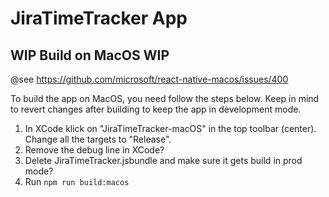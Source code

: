 # JiraTimeTracker App

## WIP Build on MacOS WIP

@see https://github.com/microsoft/react-native-macos/issues/400

To build the app on MacOS, you need follow the steps below.
Keep in mind to revert changes after building to keep the app in development mode.

1. In XCode klick on "JiraTimeTracker-macOS" in the top toolbar (center). Change all the targets to "Release".
2. Remove the debug line in XCode?
3. Delete JiraTimeTracker.jsbundle and make sure it gets build in prod mode?
4. Run `npm run build:macos`
